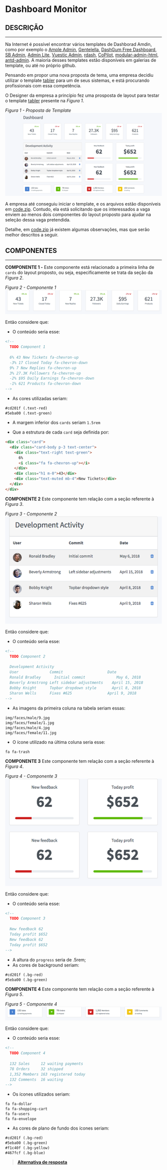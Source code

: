 # Dashboard Monitor

## DESCRIÇÃO
---

Na Internet é possível encontrar vários templates de Dashborad Amdin, como por exemplo o [Ample Admin](https://wrappixel.com/ampleadmin/), [Gentelella](https://github.com/puikinsh/gentelella), [DashGum Free Dashboard](http://blacktie.co/2014/07/dashgum-free-dashboard/), [SB Admin](https://github.com/BlackrockDigital/startbootstrap-sb-admin-2), [Admin Lite](https://adminlte.io), [Vuestic Admin](https://github.com/epicmaxco/vuestic-admin), [rdash](https://github.com/rdash/rdash-angular), [CoPilot](https://github.com/misterGF/CoPilot), [modular-admin-html](https://modularcode.io/modular-admin-html/), [antd-admin](https://github.com/zuiidea/antd-admin). A maioria desses templates estão disponíveis em galerias de template, ou até no próprio github.

Pensando em propor uma nova proposta de tema, uma empresa decidiu utilizar o template [tabler](https://tabler.github.io/tabler/) para um de seus sistemas, e está procurando profissionais com essa competência.

O Designer da empresa a princípio fez uma prosposta de layout para testar o template [tabler](https://tabler.github.io/tabler/) presente na *Figura 1*.

*Figura 1 - Proposta de Template*
![Layout](assets/layout.png)

A empresa até conseguiu iniciar o template, e os arquivos estão disponíveis em [code.zip](code.zip). Contudo, ela está solicitando que os interessados a vaga enviem ao menos dois componentes do layout proposto para ajudar na seleção dessa vaga pretendida.

Detalhe, em [code.zip](code.zip) já existem algumas observações, mas que serão melhor descritos a seguir.

## COMPONENTES
---

**COMPONENTE 1 -** Este componente está relacionado a primeira linha de `cards` do layout proposto, ou seja, especificamente se trata da seção da *Figura 2*.

*Figura 2 - Componente 1*<br>
![Layout](assets/component1.png)

Então considere que:

* O conteúdo seria esse:

```html
<!-- 
  TODO Component 1 
  
  6% 43 New Tickets fa-chevron-up
  -3% 17 Closed Today fa-chevron-down
  9% 7 New Replies fa-chevron-up
  3% 27.3K Followers fa-chevron-up
  -2% $95 Daily Earnings fa-chevron-down
  -1% 621 Products fa-chevron-down
-->
```

* As cores utilizadas seriam:

```
#cd201f (.text-red)
#5eba00 (.text-green)
```

* A margem inferior dos `cards` seriam `1.5rem`

* Que a estrutura de cada `card` seja definida por:

```html
<div class="card">
  <div class="card-body p-3 text-center">
    <div class="text-right text-green">
      6%
      <i class="fa fa-chevron-up"></i>
    </div>
    <div class="h1 m-0">43</div>
    <div class="text-muted mb-4">New Tickets</div>
  </div>
</div>
```

**COMPONENTE 2** Este componente tem relação com a seção referente à *Figura 3*.

*Figura 3 - Componente 2*<br>
![Layout](assets/component2.png)

Então considere que:

* O conteúdo seria esse:

```html
<!-- 
  TODO Component 2

  Development Activity
  User	            Commit	                  Date	
  Ronald Bradley	  Initial commit	          May 6, 2018	
  Beverly Armstrong	Left sidebar adjustments	April 15, 2018	
  Bobby Knight	    Topbar dropdown style	    April 8, 2018	
  Sharon Wells	    Fixes #625	              April 9, 2018	 
-->
```

* As imagens da primeira coluna na tabela seriam essas:

```
img/faces/male/9.jpg
img/faces/female/1.jpg
img/faces/male/4.jpg
img/faces/female/11.jpg
```

* O ícone utilizado na última coluna seria esse:

```
fa fa-trash
```

**COMPONENTE 3** Este componente tem relação com a seção referente à *Figura 4*.

*Figura 4 - Componente 3*<br>
![Layout](assets/component3.png)

Então considere que:

* O conteúdo seria esse:

```html
<!-- 
  TODO Component 3
  
  New feedback 62
  Today profit $652
  New feedback 62
  Today profit $652 
-->
```

* A altura do `progress` seria de .5rem;
* As cores de background seriam:

```
#cd201f (.bg-red)
#5eba00 (.bg-green)
```

**COMPONENTE 4** Este componente tem relação com a seção referente à *Figura 5*.

*Figura 5 - Componente 4*<br>
![Layout](assets/component4.png)

Então considere que:

* O conteúdo seria esse:

```html
<!-- 
  TODO Component 4

  132 Sales     12 waiting payments
  78 Orders     32 shipped
  1,352 Members 163 registered today
  132 Comments  16 waiting 
-->
```

* Os ícones utilizados seriam:

```
fa fa-dollar
fa fa-shopping-cart
fa fa-users
fa fa-envelope
```

* As cores de plano de fundo dos ícones seriam:

```
#cd201f (.bg-red)
#5eba00 (.bg-green)
#f1c40f (.bg-yellow)
#467fcf (.bg-blue)
```

> **[Alternativa de resposta](code-response/)**
